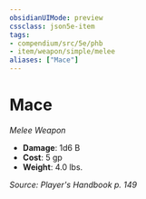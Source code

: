 ```yaml
---
obsidianUIMode: preview
cssclass: json5e-item
tags:
- compendium/src/5e/phb
- item/weapon/simple/melee
aliases: ["Mace"]
---
```

# Mace
*Melee Weapon*  

- **Damage**: 1d6 B
- **Cost**: 5 gp
- **Weight**: 4.0 lbs.

*Source: Player's Handbook p. 149*